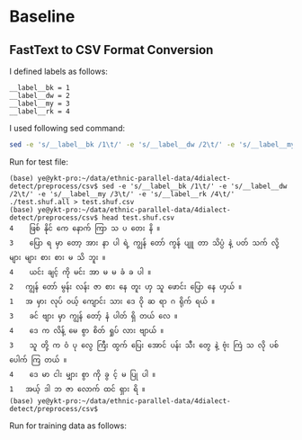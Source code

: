 # Baseline

## FastText to CSV Format Conversion

I defined labels as follows:  

```
__label__bk = 1
__label__dw = 2
__label__my = 3
__label__rk = 4
```

I used following sed command:  

```bash
sed -e 's/__label__bk /1\t/' -e 's/__label__dw /2\t/' -e 's/__label__my /3\t/' -e 's/__label__rk /4\t/' ./test.shuf.all > test.shuf.csv
```

Run for test file:  

```
(base) ye@ykt-pro:~/data/ethnic-parallel-data/4dialect-detect/preprocess/csv$ sed -e 's/__label__bk /1\t/' -e 's/__label__dw /2\t/' -e 's/__label__my /3\t/' -e 's/__label__rk /4\t/' ./test.shuf.all > test.shuf.csv
(base) ye@ykt-pro:~/data/ethnic-parallel-data/4dialect-detect/preprocess/csv$ head test.shuf.csv
4	 ဖြစ် နိုင် ကေ နောက် ကြာ သ ပ တေး နိ ။
3	 ပြော ရ မှာ တော့ အား နာ ပါ ရဲ့ ကျွန် တော် ကွန် ပျူ တာ သိပ္ပံ နဲ့ ပတ် သက် လို့ များ များ စား စား မ သိ ဘူး ။
4	 ယင်း ချင့် ကို မင်း အာ မ မ ခံ ခ ပါ ။
2	ကျွန် တော် မွန်း လန်း ဇာ စား နေ တူး ဟှ သူ ဖောင်း ပြော နေ ဟှယ် ။
1	အ မှား လုပ် ဝယ့် ကျောင်း သား ဒေ ဝို ဆ ရာ ဂ ရိုက် ရယ် ။
3	 ခင် ဗျား မှာ ကျွန် တော့် နံ ပါတ် ရှိ တယ် လေ ။
4	 ဒေ က လိန့် မေ စွာ စိတ် ရှုပ် လား ဗျာယ် ။
3	 သူ တို့ က ဝံ ပု လွေ ကြီး ထွက် ပြေး အောင် ပန်း သီး တွေ နဲ့ ဗုံး ကြဲ သ လို ပစ် ပေါက် ကြ တယ် ။
4	 ဒေ မာ ငါး မျှား စွာ ကို ခွ င့် မ ပြု ပါ ။
1	အယ့် ဒါ ဘ ဇာ လောက် ထင် ရှား ရိ ။
(base) ye@ykt-pro:~/data/ethnic-parallel-data/4dialect-detect/preprocess/csv$
```

Run for training data as follows:  

```

```

```

```

```

```

```

```

```

```

```

```

```

```

```

```

```

```

```

```

```

```

```

```

```

```

```

```

```

```

```

```

```

```

```

```

```

```

```

```

```

```
